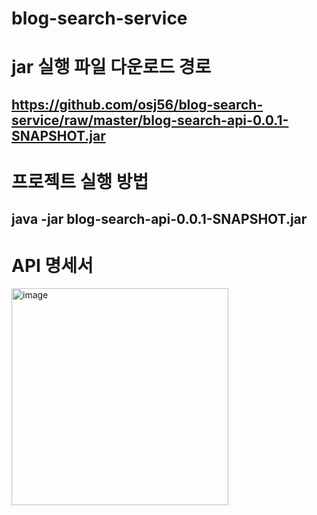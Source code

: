 # blog-search-service

# jar 실행 파일 다운로드 경로
## https://github.com/osj56/blog-search-service/raw/master/blog-search-api-0.0.1-SNAPSHOT.jar

# 프로젝트 실행 방법 
## java -jar blog-search-api-0.0.1-SNAPSHOT.jar

# API 명세서

<img width="347" alt="image" src="https://user-images.githubusercontent.com/29247638/226656488-d23e9e11-7d91-4af8-a388-c187ff06d839.png">
